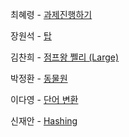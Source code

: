 최혜령 - [과제진행하기](https://school.programmers.co.kr/learn/courses/30/lessons/176962)

장원석 - [탑](https://www.acmicpc.net/problem/2493)

김찬희 - [점프왕 쩰리 (Large)](https://www.acmicpc.net/problem/16174)

박정환 - [동물원](https://www.acmicpc.net/problem/1309)

이다영 - [단어 변환](https://school.programmers.co.kr/learn/courses/30/lessons/43163)

신재안 - [Hashing](https://www.acmicpc.net/problem/15829)
